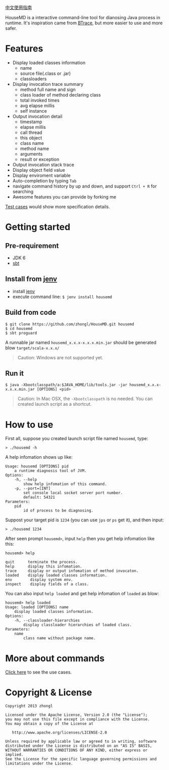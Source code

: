 [中文使用指南](https://github.com/zhongl/HouseMD/wiki/UserGuideCN)

HouseMD is a interactive command-line tool for dianosing Java process in runtime.
It's inspiration came from [BTrace](http://kenai.com/projects/btrace), but more easier to use and more safer.

# Features

- Display loaded classes information
    - name
    - source file(.class or .jar)
    - classloaders
- Display invocation trace summary
    - method full name and sign
    - class loader of method declaring class
    - total invoked times
    - avg elapse millis
    - self instance
- Output invocation detail
    - timestamp
    - elapse millis
    - call thread
    - this object
    - class name
    - method name
    - arguments
    - result or exception
- Output invocation stack trace
- Display object field value
- Display enviroment variable
- Auto-completion by typing `Tab`
- navigate command history by up and down, and support `Ctrl + R` for searching
- Awesome features you can provide by forking me

[Test cases](https://github.com/zhongl/HouseMD/blob/master/src/test/scala/com/github/zhongl/housemd) would show more specification details.

# Getting started

## Pre-requirement

- JDK 6 
- [sbt](https://github.com/harrah/xsbt)

## Install from [jenv](https://github.com/linux-china/jenv)

- install [jenv](https://github.com/linux-china/jenv)
- execute command line: `$ jenv install housemd`

## Build from code

    $ git clone https://github.com/zhongl/HouseMD.git housemd
    $ cd housemd
    $ sbt proguard

A runnable jar named `housemd_x.x.x-x.x.x.min.jar` should be generated blow `target/scala-x.x.x/`

> Caution: Windows are not supported yet.

## Run it

    $ java -Xbootclasspath/a:$JAVA_HOME/lib/tools.jar -jar housemd_x.x.x-x.x.x.min.jar [OPTIONS] <pid>

> Caution: In Mac OSX, the `-Xbootclasspath` is no needed.
> You can created launch script as a shortcut.

# How to use

First all, suppose you created launch script file named `housemd`, type:

    > ./housemd -h

A help infomation shows up like:

    Usage: housemd [OPTIONS] pid
    	a runtime diagnosis tool of JVM.
    Options:
    	-h, --help
    		show help infomation of this command.
    	-p, --port=[INT]
    		set console local socket server port number.
    		default: 54321
    Parameters:
    	pid
    		id of process to be diagnosing.


Suppost your target pid is `1234` (you can use `jps` or `ps` get it), and then input:

    > ./housemd 1234

After seen prompt `housemd>`, input `help` then you get help infomation like this:

    housemd> help

    quit      terminate the process.
    help      display this infomation.
    trace     display or output infomation of method invocaton.
    loaded    display loaded classes information.
    env        display system env.
    inspect    display fields of a class.

You can also input `help loaded` and get help infomation of `loaded` as blow:

    housemd> help loaded
    Usage: loaded [OPTIONS] name
        display loaded classes information.
    Options:
        -h, --classloader-hierarchies
            display classloader hierarchies of loaded class.
    Parameters:
        name
            class name without package name.

# More about commands

[Click here](https://github.com/zhongl/housemd/wiki/usecases) to see the use cases.

# Copyright & License


    Copyright 2013 zhongl

    Licensed under the Apache License, Version 2.0 (the "License");
    you may not use this file except in compliance with the License.
    You may obtain a copy of the License at

       http://www.apache.org/licenses/LICENSE-2.0

    Unless required by applicable law or agreed to in writing, software
    distributed under the License is distributed on an "AS IS" BASIS,
    WITHOUT WARRANTIES OR CONDITIONS OF ANY KIND, either express or implied.
    See the License for the specific language governing permissions and
    limitations under the License.


